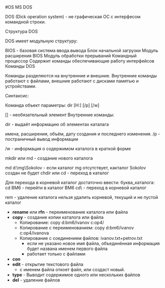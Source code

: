 #OS MS DOS

DOS (Dick operation system) - не графическая ОС с интерфесом командной строки.

Структура DOS

DOS имеет модульную структуру:

BIOS - базовая система ввода.вывода
Блок начальной загрузки
Модуль расширения BIOS
Модуль обработки прерываний
Командный процессор
Содержит команды обеспечивающие работу интерфейсов
Команды DOS

Команды разделяются на внутренние и внешние. Внутренние команды работают с файлами, внешние работают с дисками памятью и устройствами.

Синтаксис:

Команда объект параметры: dir [H:] [/p] [/w]

[] - необязательный элемент
Внутренние команды:

dir - выдаёт информацию об элементах каталага

имена, расширения, объём, дату создания и последнего изменения.
/p - постраничный вывод информации

/w - информация о содержимом каталога в краткой форме

mkdir или md - создание нового каталога

md d:\mg\Sokolov - если каталог mg отсутствует, какталог Sokolov создан не будет
chdir или cd - переход в каталог

Для перехода в корневой каталог достаточно ввести: буква_каталога:
cd BM6 - перейти в каталог ВМ6
cd\ - переход в корневой каталог

rem - удаление каталога
нельзя удалить корневой, текущий и не пустой каталог

- **rename** или **rfn** - переименование каталога или файла
- **copy** - создание копии каталога или файла
	+ Копирование: copy d:bm6/ivanov c:op4/ 
	+ Копирование с переименованием: copy d:bm6/ivanov c:op4/ivanova
	+ Копирование с соединением файлов: ivanov.txt+petrov.txt
		* если не указано новое имя файла, объединённая информация будет названа именем первого файла 
		* работает только с файлами
- **con**
- **edit** - открытие текстового файла
	+ с именем файла откоет файл, или создаст новый.
- **type** - Выводит содержимое одного или нескольких файлов
- **del** - удаление файлов
